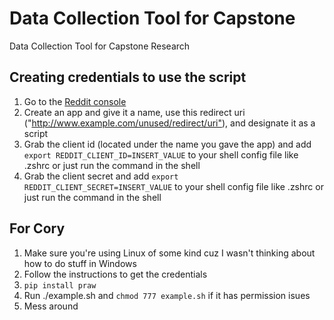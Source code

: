 # Data Collection Tool for Capstone

Data Collection Tool for Capstone Research

## Creating credentials to use the script

1. Go to the [Reddit console](https://www.reddit.com/prefs/apps)
2. Create an app and give it a name, use this redirect uri ("<http://www.example.com/unused/redirect/uri">), and designate it as a script
3. Grab the client id (located under the name you gave the app) and add `export REDDIT_CLIENT_ID=INSERT_VALUE` to your shell config file like .zshrc or just run the command in the shell
4. Grab the client secret and add `export REDDIT_CLIENT_SECRET=INSERT_VALUE` to your shell config file like .zshrc or just run the command in the shell

## For Cory

1. Make sure you're using Linux of some kind cuz I wasn't thinking about how to do stuff in Windows
2. Follow the instructions to get the credentials
3. `pip install praw`
4. Run ./example.sh and `chmod 777 example.sh` if it has permission isues
5. Mess around
